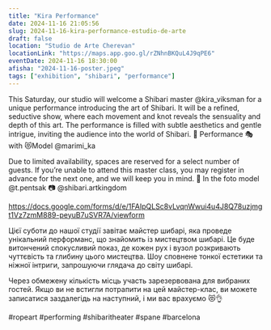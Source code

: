 ```yaml
---
title: "Kira Performance"
date: 2024-11-16 21:05:56
slug: 2024-11-16-kira-performance-estudio-de-arte
draft: false
location: "Studio de Arte Cherevan"
locationLink: "https://maps.app.goo.gl/rZNhnBKQuL4J9qPE6"
eventDate: 2024-11-16 18:30:00
afisha: "2024-11-16-poster.jpeg"
tags: ["exhibition", "shibari", "performance"]
---
```

This Saturday, our studio will welcome a Shibari master @kira_viksman for a unique performance introducing the art of Shibari.
It will be a refined, seductive show, where each movement and knot reveals the sensuality and depth of this art. 
The performance is filled with subtle aesthetics and gentle intrigue, inviting the audience into the world of Shibari.
👘 Performance 🎭 with 😻Model @marimi_ka

Due to limited availability, spaces are reserved for a select number of guests. 
If you’re unable to attend this master class, you may register in advance for the next one, and we will keep you in mind.
👘 In the foto model @t.pentsak
📷 @shibari.artkingdom

https://docs.google.com/forms/d/e/1FAIpQLSc8vLvqnWwui4u4J8Q78uzjmgt1Vz7zmM889-peyuB7uSVR7A/viewform

Цієї суботи до нашої студії завітає майстер шибарі, яка проведе унікальний перформанс, 
що знайомить із мистецтвом шибарі. Це буде витончений спокусливий показ, 
де кожен рух і вузол розкривають чуттєвість та глибину цього мистецтва. 
Шоу сповнене тонкої естетики та ніжної інтриги, запрошуючи глядача до світу шибарі.

Через обмежену кількість місць участь зарезервована для вибраних гостей. 
Якщо ви не встигли потрапити на цей майстер-клас, ви можете записатися заздалегідь на наступний, і ми вас врахуємо 😻👌

#ropeart #performing #shibaritheater #spane #barcelona
